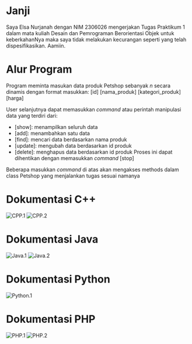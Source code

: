 # Janji
Saya Elsa Nurjanah dengan NIM 2306026 mengerjakan Tugas Praktikum 1 dalam mata kuliah Desain dan Pemrograman Berorientasi Objek untuk keberkahanNya maka saya tidak melakukan kecurangan seperti yang telah dispesifikasikan. Aamiin.

# Alur Program
Program meminta masukan data produk Petshop sebanyak _n_ secara dinamis dengan format masukkan: [id] [nama_produk] [kategori_produk] [harga]

User selanjutnya dapat memasukkan _command_ atau perintah manipulasi data yang terdiri dari:
- [show]: menampilkan seluruh data
- [add]: menambahkan satu data
- [find]: mencari data berdasarkan nama produk
- [update]: mengubah data berdasarkan id produk
- [delete]: menghapus data berdasarkan id produk
Proses ini dapat dihentikan dengan memasukkan _command_ [stop]

Beberapa masukkan _command_ di atas akan mengakses methods dalam class Petshop yang menjalankan tugas sesuai namanya

# Dokumentasi C++
![CPP.1](https://github.com/elsanrj/TP1DPBO2025C1/blob/main/Dokumentasi/1.png?raw=true)
![CPP.2](https://github.com/elsanrj/TP1DPBO2025C1/blob/main/Dokumentasi/2.png?raw=true)

# Dokumentasi Java
![Java.1](https://github.com/elsanrj/TP1DPBO2025C1/blob/main/Java/Dokumentasi/1.png?raw=true)
![Java.2](https://github.com/elsanrj/TP1DPBO2025C1/blob/main/Java/Dokumentasi/2.png?raw=true)

# Dokumentasi Python
![Python.1](https://github.com/elsanrj/TP1DPBO2025C1/blob/main/Python/Dokumentasi/1.png?raw=true)

# Dokumentasi PHP
![PHP.1](https://github.com/elsanrj/TP1DPBO2025C1/blob/main/PHP/Dokumentasi/1.png?raw=true)
![PHP.2](https://github.com/elsanrj/TP1DPBO2025C1/blob/main/PHP/Dokumentasi/2.png?raw=true)


